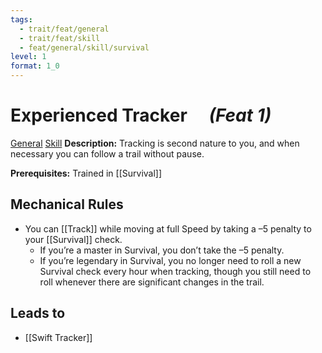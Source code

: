 ```yaml
---
tags:
  - trait/feat/general
  - trait/feat/skill
  - feat/general/skill/survival
level: 1
format: 1_0
---
```

# Experienced Tracker &emsp;*(Feat 1)*

[General](General.md "Feat Trait") [Skill](Skill.md "Feat Trait")
**Description:** Tracking is second nature to you, and when necessary you can follow a trail without pause.

**Prerequisites:** Trained in [[Survival]]

## Mechanical Rules

- You can [[Track]] while moving at full Speed by taking a –5 penalty to your [[Survival]] check.
	- If you’re a master in Survival, you don’t take the –5 penalty.
	- If you’re legendary in Survival, you no longer need to roll a new Survival check every hour when tracking, though you still need to roll whenever there are significant changes in the trail.

## Leads to

- [[Swift Tracker]]